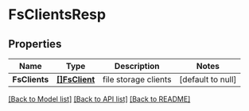 # FsClientsResp

## Properties
Name | Type | Description | Notes
------------ | ------------- | ------------- | -------------
**FsClients** | [**[]FsClient**](FSClient.md) | file storage clients | [default to null]

[[Back to Model list]](../README.md#documentation-for-models) [[Back to API list]](../README.md#documentation-for-api-endpoints) [[Back to README]](../README.md)


